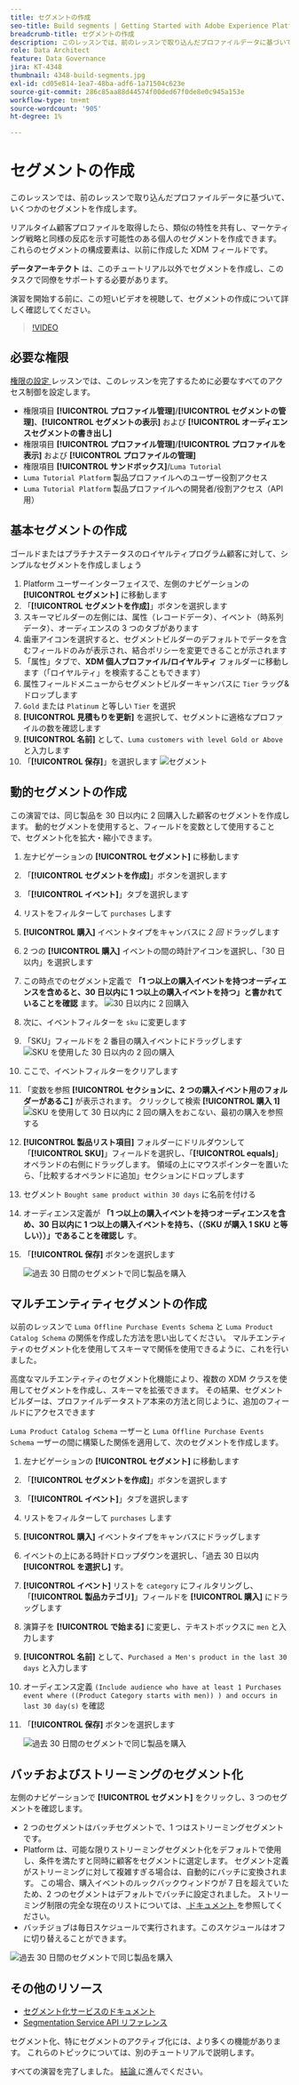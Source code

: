 ```yaml
---
title: セグメントの作成
seo-title: Build segments | Getting Started with Adobe Experience Platform for Data Architects and Data Engineers
breadcrumb-title: セグメントの作成
description: このレッスンでは、前のレッスンで取り込んだプロファイルデータに基づいて、いくつかのセグメントを作成します。
role: Data Architect
feature: Data Governance
jira: KT-4348
thumbnail: 4348-build-segments.jpg
exl-id: cd05e814-1ea7-48ba-adf6-1a71504c623e
source-git-commit: 286c85aa88d44574f00ded67f0de8e0c945a153e
workflow-type: tm+mt
source-wordcount: '905'
ht-degree: 1%

---
```


# セグメントの作成

<!-- 30 min-->
このレッスンでは、前のレッスンで取り込んだプロファイルデータに基づいて、いくつかのセグメントを作成します。

リアルタイム顧客プロファイルを取得したら、類似の特性を共有し、マーケティング戦略と同様の反応を示す可能性のある個人のセグメントを作成できます。 これらのセグメントの構成要素は、以前に作成した XDM フィールドです。

**データアーキテクト** は、このチュートリアル以外でセグメントを作成し、このタスクで同僚をサポートする必要があります。

演習を開始する前に、この短いビデオを視聴して、セグメントの作成について詳しく確認してください。
>[!VIDEO](https://video.tv.adobe.com/v/31659?learn=on&enablevpops&captions=jpn)


## 必要な権限

[ 権限の設定 ](configure-permissions.md) レッスンでは、このレッスンを完了するために必要なすべてのアクセス制御を設定します。

* 権限項目 **[!UICONTROL プロファイル管理]**/**[!UICONTROL セグメントの管理]**、**[!UICONTROL セグメントの表示]** および **[!UICONTROL オーディエンスセグメントの書き出し]**
* 権限項目 **[!UICONTROL プロファイル管理]**/**[!UICONTROL プロファイルを表示]** および **[!UICONTROL プロファイルの管理]**
* 権限項目 **[!UICONTROL サンドボックス]**/`Luma Tutorial`
* `Luma Tutorial Platform` 製品プロファイルへのユーザー役割アクセス
* `Luma Tutorial Platform` 製品プロファイルへの開発者/役割アクセス（API 用）

## 基本セグメントの作成

ゴールドまたはプラチナステータスのロイヤルティプログラム顧客に対して、シンプルなセグメントを作成しましょう

1. Platform ユーザーインターフェイスで、左側のナビゲーションの **[!UICONTROL セグメント]** に移動します
1. 「**[!UICONTROL セグメントを作成]**」ボタンを選択します
1. スキーマビルダーの左側には、属性（レコードデータ）、イベント（時系列データ）、オーディエンスの 3 つのタブがあります
1. 歯車アイコンを選択すると、セグメントビルダーのデフォルトでデータを含むフィールドのみが表示され、結合ポリシーを変更できることが示されます
1. 「属性」タブで、**XDM 個人プロファイル/ロイヤルティ** フォルダーに移動します（「ロイヤルティ」を検索することもできます）
1. 属性フィールドメニューからセグメントビルダーキャンバスに `Tier` ラッグ&amp;ドロップします
1. `Gold` または `Platinum` と等しい `Tier` を選択
1. **[!UICONTROL 見積もりを更新]** を選択して、セグメントに適格なプロファイルの数を確認します
1. **[!UICONTROL 名前]** として、`Luma customers with level Gold or Above` と入力します
1. 「**[!UICONTROL 保存]**」を選択します
   ![ セグメント ](assets/segment-goldOrAbove.png)

<!--## Build a sequential segment-->

## 動的セグメントの作成

この演習では、同じ製品を 30 日以内に 2 回購入した顧客のセグメントを作成します。 動的セグメントを使用すると、フィールドを変数として使用することで、セグメント化を拡大・縮小できます。

1. 左ナビゲーションの **[!UICONTROL セグメント]** に移動します
1. 「**[!UICONTROL セグメントを作成]**」ボタンを選択します
1. 「**[!UICONTROL イベント]**」タブを選択します
1. リストをフィルターして `purchases` します
1. **[!UICONTROL 購入]** イベントタイプをキャンバスに _2 回_ ドラッグします
1. 2 つの **[!UICONTROL 購入]** イベントの間の時計アイコンを選択し、「30 日以内」を選択します
1. この時点でのセグメント定義で **「1 つ以上の購入イベントを持つオーディエンスを含めると、30 日以内に 1 つ以上の購入イベントを持つ」と書かれていることを確認** ます。
   ![30 日以内に 2 回購入 ](assets/segment-twoPurchases.png)
1. 次に、イベントフィルターを `sku` に変更します
1. 「SKU」フィールドを 2 番目の購入イベントにドラッグします
   ![SKU を使用した 30 日以内の 2 回の購入 ](assets/segment-twoPurchases-addSku.png)
1. ここで、イベントフィルターをクリアします
1. 「変数を参照 **[!UICONTROL セクションに、2 つの購入イベント用のフォルダーがあるこ]** が表示されます。 クリックして検索 **[!UICONTROL 購入 1]**\
   ![SKU を使用して 30 日以内に 2 回の購入をおこない、最初の購入を参照する ](assets/segment-twoPurchases-browsePurchaseOne.png)
1. **[!UICONTROL 製品リスト項目]** フォルダーにドリルダウンして「**[!UICONTROL SKU]**」フィールドを選択し、「**[!UICONTROL equals]**」オペランドの右側にドラッグします。 領域の上にマウスポインターを置いたら、「比較するオペランドに追加」セクションにドロップします
1. セグメント `Bought same product within 30 days` に名前を付ける
1. オーディエンス定義が **「1 つ以上の購入イベントを持つオーディエンスを含め、30 日以内に 1 つ以上の購入イベントを持ち、（（SKU が購入 1 SKU と等しい））」であることを確認し** す。
1. 「**[!UICONTROL 保存]** ボタンを選択します

   ![ 過去 30 日間のセグメントで同じ製品を購入 ](assets/segment-boughtSameProduct.png)

## マルチエンティティセグメントの作成

以前のレッスンで `Luma Offline Purchase Events Schema` と `Luma Product Catalog Schema` の関係を作成した方法を思い出してください。 マルチエンティティのセグメント化を使用してスキーマで関係を使用できるように、これを行いました。

高度なマルチエンティティのセグメント化機能により、複数の XDM クラスを使用してセグメントを作成し、スキーマを拡張できます。 その結果、セグメントビルダーは、プロファイルデータストア本来の方法と同じように、追加のフィールドにアクセスできます

`Luma Product Catalog Schema` ーザーと `Luma Offline Purchase Events Schema` ーザーの間に構築した関係を適用して、次のセグメントを作成します。

1. 左ナビゲーションの **[!UICONTROL セグメント]** に移動します
1. 「**[!UICONTROL セグメントを作成]**」ボタンを選択します
1. 「**[!UICONTROL イベント]**」タブを選択します
1. リストをフィルターして `purchases` します
1. **[!UICONTROL 購入]** イベントタイプをキャンバスにドラッグします
1. イベントの上にある時計ドロップダウンを選択し、「過去 30 日以内 **[!UICONTROL を選択し]** す。
1. **[!UICONTROL イベント]** リストを `category` にフィルタリングし、「**[!UICONTROL 製品カテゴリ]**」フィールドを **[!UICONTROL 購入]** にドラッグします
1. 演算子を **[!UICONTROL で始まる]** に変更し、テキストボックスに `men` と入力します
1. **[!UICONTROL 名前]** として、`Purchased a Men's product in the last 30 days` と入力します
1. オーディエンス定義 `(Include audience who have at least 1 Purchases event where ((Product Category starts with men)) ) and occurs in last 30 day(s)` を確認
1. 「**[!UICONTROL 保存]** ボタンを選択します

   ![ 過去 30 日間のセグメントで同じ製品を購入 ](assets/segment-purchasedMens.png)

## バッチおよびストリーミングのセグメント化

左側のナビゲーションで **[!UICONTROL セグメント]** をクリックし、3 つのセグメントを確認します。

* 2 つのセグメントはバッチセグメントで、1 つはストリーミングセグメントです。
* Platform は、可能な限りストリーミングセグメント化をデフォルトで使用し、条件を満たすと同時に顧客をセグメントに選定します。 セグメント定義がストリーミングに対して複雑すぎる場合は、自動的にバッチに変換されます。 この場合、購入イベントのルックバックウィンドウが 7 日を超えていたため、2 つのセグメントはデフォルトでバッチに設定されました。 ストリーミング制限の完全な現在のリストについては、[ ドキュメント ](https://experienceleague.adobe.com/docs/experience-platform/segmentation/ui/streaming-segmentation.html?lang=ja) を参照してください。
* バッチジョブは毎日スケジュールで実行されます。このスケジュールはオフに切り替えることができます。

![ 過去 30 日間のセグメントで同じ製品を購入 ](assets/segment-review.png)

## その他のリソース

* [ セグメント化サービスのドキュメント ](https://experienceleague.adobe.com/docs/experience-platform/segmentation/home.html?lang=ja)
* [Segmentation Service API リファレンス ](https://www.adobe.io/experience-platform-apis/references/segmentation/)

セグメント化、特にセグメントのアクティブ化には、より多くの機能があります。 これらのトピックについては、別のチュートリアルで説明します。

すべての演習を完了しました。 [ 結論 ](conclusion.md) に進んでください。
